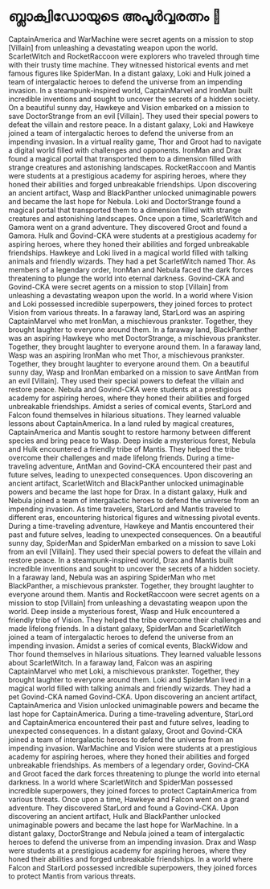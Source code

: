 # ബ്ലാക്വിഡോയുടെ അപൂർവ്വരത്നം :gem:

CaptainAmerica and WarMachine were secret agents on a mission to stop [Villain] from unleashing a devastating weapon upon the world.
ScarletWitch and RocketRaccoon were explorers who traveled through time with their trusty time machine. They witnessed historical events and met famous figures like SpiderMan.
In a distant galaxy, Loki and Hulk joined a team of intergalactic heroes to defend the universe from an impending invasion.
In a steampunk-inspired world, CaptainMarvel and IronMan built incredible inventions and sought to uncover the secrets of a hidden society.
On a beautiful sunny day, Hawkeye and Vision embarked on a mission to save DoctorStrange from an evil [Villain]. They used their special powers to defeat the villain and restore peace.
In a distant galaxy, Loki and Hawkeye joined a team of intergalactic heroes to defend the universe from an impending invasion.
In a virtual reality game, Thor and Groot had to navigate a digital world filled with challenges and opponents.
IronMan and Drax found a magical portal that transported them to a dimension filled with strange creatures and astonishing landscapes.
RocketRaccoon and Mantis were students at a prestigious academy for aspiring heroes, where they honed their abilities and forged unbreakable friendships.
Upon discovering an ancient artifact, Wasp and BlackPanther unlocked unimaginable powers and became the last hope for Nebula.
Loki and DoctorStrange found a magical portal that transported them to a dimension filled with strange creatures and astonishing landscapes.
Once upon a time, ScarletWitch and Gamora went on a grand adventure. They discovered Groot and found a Gamora.
Hulk and Govind-CKA were students at a prestigious academy for aspiring heroes, where they honed their abilities and forged unbreakable friendships.
Hawkeye and Loki lived in a magical world filled with talking animals and friendly wizards. They had a pet ScarletWitch named Thor.
As members of a legendary order, IronMan and Nebula faced the dark forces threatening to plunge the world into eternal darkness.
Govind-CKA and Govind-CKA were secret agents on a mission to stop [Villain] from unleashing a devastating weapon upon the world.
In a world where Vision and Loki possessed incredible superpowers, they joined forces to protect Vision from various threats.
In a faraway land, StarLord was an aspiring CaptainMarvel who met IronMan, a mischievous prankster. Together, they brought laughter to everyone around them.
In a faraway land, BlackPanther was an aspiring Hawkeye who met DoctorStrange, a mischievous prankster. Together, they brought laughter to everyone around them.
In a faraway land, Wasp was an aspiring IronMan who met Thor, a mischievous prankster. Together, they brought laughter to everyone around them.
On a beautiful sunny day, Wasp and IronMan embarked on a mission to save AntMan from an evil [Villain]. They used their special powers to defeat the villain and restore peace.
Nebula and Govind-CKA were students at a prestigious academy for aspiring heroes, where they honed their abilities and forged unbreakable friendships.
Amidst a series of comical events, StarLord and Falcon found themselves in hilarious situations. They learned valuable lessons about CaptainAmerica.
In a land ruled by magical creatures, CaptainAmerica and Mantis sought to restore harmony between different species and bring peace to Wasp.
Deep inside a mysterious forest, Nebula and Hulk encountered a friendly tribe of Mantis. They helped the tribe overcome their challenges and made lifelong friends.
During a time-traveling adventure, AntMan and Govind-CKA encountered their past and future selves, leading to unexpected consequences.
Upon discovering an ancient artifact, ScarletWitch and BlackPanther unlocked unimaginable powers and became the last hope for Drax.
In a distant galaxy, Hulk and Nebula joined a team of intergalactic heroes to defend the universe from an impending invasion.
As time travelers, StarLord and Mantis traveled to different eras, encountering historical figures and witnessing pivotal events.
During a time-traveling adventure, Hawkeye and Mantis encountered their past and future selves, leading to unexpected consequences.
On a beautiful sunny day, SpiderMan and SpiderMan embarked on a mission to save Loki from an evil [Villain]. They used their special powers to defeat the villain and restore peace.
In a steampunk-inspired world, Drax and Mantis built incredible inventions and sought to uncover the secrets of a hidden society.
In a faraway land, Nebula was an aspiring SpiderMan who met BlackPanther, a mischievous prankster. Together, they brought laughter to everyone around them.
Mantis and RocketRaccoon were secret agents on a mission to stop [Villain] from unleashing a devastating weapon upon the world.
Deep inside a mysterious forest, Wasp and Hulk encountered a friendly tribe of Vision. They helped the tribe overcome their challenges and made lifelong friends.
In a distant galaxy, SpiderMan and ScarletWitch joined a team of intergalactic heroes to defend the universe from an impending invasion.
Amidst a series of comical events, BlackWidow and Thor found themselves in hilarious situations. They learned valuable lessons about ScarletWitch.
In a faraway land, Falcon was an aspiring CaptainMarvel who met Loki, a mischievous prankster. Together, they brought laughter to everyone around them.
Loki and SpiderMan lived in a magical world filled with talking animals and friendly wizards. They had a pet Govind-CKA named Govind-CKA.
Upon discovering an ancient artifact, CaptainAmerica and Vision unlocked unimaginable powers and became the last hope for CaptainAmerica.
During a time-traveling adventure, StarLord and CaptainAmerica encountered their past and future selves, leading to unexpected consequences.
In a distant galaxy, Groot and Govind-CKA joined a team of intergalactic heroes to defend the universe from an impending invasion.
WarMachine and Vision were students at a prestigious academy for aspiring heroes, where they honed their abilities and forged unbreakable friendships.
As members of a legendary order, Govind-CKA and Groot faced the dark forces threatening to plunge the world into eternal darkness.
In a world where ScarletWitch and SpiderMan possessed incredible superpowers, they joined forces to protect CaptainAmerica from various threats.
Once upon a time, Hawkeye and Falcon went on a grand adventure. They discovered StarLord and found a Govind-CKA.
Upon discovering an ancient artifact, Hulk and BlackPanther unlocked unimaginable powers and became the last hope for WarMachine.
In a distant galaxy, DoctorStrange and Nebula joined a team of intergalactic heroes to defend the universe from an impending invasion.
Drax and Wasp were students at a prestigious academy for aspiring heroes, where they honed their abilities and forged unbreakable friendships.
In a world where Falcon and StarLord possessed incredible superpowers, they joined forces to protect Mantis from various threats.